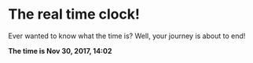 # The real time clock!

Ever wanted to know what the time is? Well, your journey is about to end!

**The time is Nov 30, 2017, 14:02**